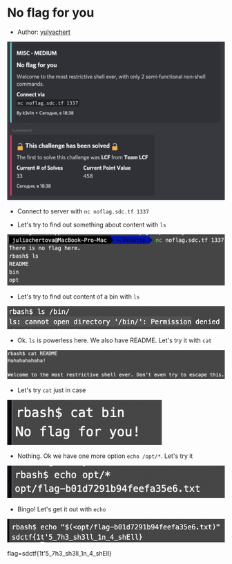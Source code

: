 # No flag for you
- Author: [yulyachert](https://github.com/yulyachert)

![screen](https://github.com/yulyachert/San-Diego-CTF/raw/master/public/noflag.png)

- Connect to server with `nc noflag.sdc.tf 1337`

- Let's try to find out something about content with `ls`

![screen](https://github.com/yulyachert/San-Diego-CTF/raw/master/public/noflag_1.png)

- Let's try to find out content of a bin with `ls`

![screen](https://github.com/yulyachert/San-Diego-CTF/raw/master/public/noflag_3.png)

- Ok. `ls` is powerless here. We also have README. Let's try it with `cat`

![screen](https://github.com/yulyachert/San-Diego-CTF/raw/master/public/noflag_4.png)

- Let's try `cat` just in case

![screen](https://github.com/yulyachert/San-Diego-CTF/raw/master/public/noflag_5.png)

- Nothing. Ok we have one more option `echo /opt/*`. Let's try it

![screen](https://github.com/yulyachert/San-Diego-CTF/raw/master/public/noflag_6.png)

- Bingo! Let's get it out with `echo`

![screen](https://github.com/yulyachert/San-Diego-CTF/raw/master/public/noflag_8.png)

flag=sdctf{1t'5_7h3_sh3ll_1n_4_shEll}
